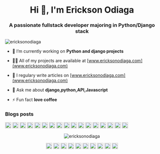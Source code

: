 
<h1 align="center">Hi 👋, I'm Erickson Odiaga</h1>
<h3 align="center">A passionate fullstack developer majoring in Python/Django stack</h3>

<p align="left"> <img src="https://komarev.com/ghpvc/?username=ericksonodiaga" alt="ericksonodiaga" /> </p>

- 🔭 I’m currently working on **Python and django projects**

- 👨‍💻 All of my projects are available at [www.ericksonodiaga.com](www.ericksonodiaga.com)

- 📝 I regulary write articles on [www.ericksonodiaga.com](www.ericksonodiaga.com)

- 💬 Ask me about **django,python,API,Javascript**

- ⚡ Fun fact **love coffee**

### Blogs posts
<!-- BLOG-POST-LIST:START -->
<!-- BLOG-POST-LIST:END -->

<p align="left"><img src="https://devicons.github.io/devicon/devicon.git/icons/react/react-original-wordmark.svg" alt="react" width="20" height="20"/> <img src="https://devicons.github.io/devicon/devicon.git/icons/amazonwebservices/amazonwebservices-original-wordmark.svg" alt="aws" width="20" height="20"/> <img src="https://devicons.github.io/devicon/devicon.git/icons/android/android-original-wordmark.svg" alt="android" width="20" height="20"/> <img src="https://devicons.github.io/devicon/devicon.git/icons/bootstrap/bootstrap-plain.svg" alt="bootstrap" width="20" height="20"/> <img src="https://devicons.github.io/devicon/devicon.git/icons/css3/css3-original-wordmark.svg" alt="css3" width="20" height="20"/> <img src="https://devicons.github.io/devicon/devicon.git/icons/django/django-original.svg" alt="django" width="20" height="20"/> <img src="https://devicons.github.io/devicon/devicon.git/icons/docker/docker-original-wordmark.svg" alt="docker" width="20" height="20"/> <img src="https://devicons.github.io/devicon/devicon.git/icons/html5/html5-original-wordmark.svg" alt="html5" width="20" height="20"/> <img src="https://devicons.github.io/devicon/devicon.git/icons/javascript/javascript-original.svg" alt="javascript" width="20" height="20"/> <img src="https://devicons.github.io/devicon/devicon.git/icons/mongodb/mongodb-original-wordmark.svg" alt="mongodb" width="20" height="20"/> <img src="https://devicons.github.io/devicon/devicon.git/icons/mysql/mysql-original-wordmark.svg" alt="mysql" width="20" height="20"/> <img src="https://devicons.github.io/devicon/devicon.git/icons/postgresql/postgresql-original-wordmark.svg" alt="postgresql" width="20" height="20"/> <img src="https://devicons.github.io/devicon/devicon.git/icons/redis/redis-original-wordmark.svg" alt="redis" width="20" height="20"/> <img src="https://devicons.github.io/devicon/devicon.git/icons/nodejs/nodejs-original-wordmark.svg" alt="nodejs" width="20" height="20"/> <img src="https://devicons.github.io/devicon/devicon.git/icons/python/python-original-wordmark.svg" alt="python" width="20" height="20"/> <img src="https://devicons.github.io/devicon/devicon.git/icons/linux/linux-original.svg" alt="linux" width="20" height="20"/> <img src="https://devicons.github.io/devicon/devicon.git/icons/express/express-original-wordmark.svg" alt="express" width="20" height="20"/></p><p align="center"> <img src="https://github-readme-stats.vercel.app/api?username=ericksonodiaga&show_icons=true" alt="ericksonodiaga" /> </p>

<p align="center">
<a href="https://codepen.io/ericksonodiaga" target="blank"><img align="center" src="https://cdn.jsdelivr.net/npm/simple-icons@3.0.1/icons/codepen.svg" alt="ericksonodiaga" height="20" width="20" /></a>
<a href="https://dev.to/ericksonodiaga" target="blank"><img align="center" src="https://cdn.jsdelivr.net/npm/simple-icons@3.0.1/icons/dev-dot-to.svg" alt="ericksonodiaga" height="20" width="20" /></a>
<a href="https://twitter.com/ericksonodiaga" target="blank"><img align="center" src="https://cdn.jsdelivr.net/npm/simple-icons@3.0.1/icons/twitter.svg" alt="ericksonodiaga" height="20" width="20" /></a>
<a href="https://ke.linkedin.com/in/erickson-odiaga-6b1abb154" target="blank"><img align="center" src="https://cdn.jsdelivr.net/npm/simple-icons@3.0.1/icons/linkedin.svg" alt="ericksonodiaga" height="20" width="20" /></a>
<a href="https://stackoverflow.com/users/ericksonodiaga" target="blank"><img align="center" src="https://cdn.jsdelivr.net/npm/simple-icons@3.0.1/icons/stackoverflow.svg" alt="ericksonodiaga" height="20" width="20" /></a>
<a href="https://kaggle.com/ericksonodiaga" target="blank"><img align="center" src="https://cdn.jsdelivr.net/npm/simple-icons@3.0.1/icons/kaggle.svg" alt="ericksonodiaga" height="20" width="20" /></a>
<a href="https://www.facebook.com/odiagaerickson2/" target="blank"><img align="center" src="https://cdn.jsdelivr.net/npm/simple-icons@3.0.1/icons/facebook.svg" alt="ericksonodiaga" height="20" width="20" /></a>
<a href="https://instagram.com/ericksonodiaga" target="blank"><img align="center" src="https://cdn.jsdelivr.net/npm/simple-icons@3.0.1/icons/instagram.svg" alt="ericksonodiaga" height="20" width="20" /></a>
<a href="https://medium.com/@ericksonodiaga" target="blank"><img align="center" src="https://cdn.jsdelivr.net/npm/simple-icons@3.0.1/icons/medium.svg" alt="@ericksonodiaga" height="20" width="20" /></a>
<a href="https://www.youtube.com/c/ericksonodiaga" target="blank"><img align="center" src="https://cdn.jsdelivr.net/npm/simple-icons@3.0.1/icons/youtube.svg" alt="ericksonodiaga" height="20" width="20" /></a>
</p>





<!--
**Ericksonodiaga/ericksonodiaga** is a ✨ _special_ ✨ repository because its `README.md` (this file) appears on your GitHub profile.

Here are some ideas to get you started:

- 🔭 I’m currently working on ...
- 🌱 I’m currently learning ...
- 👯 I’m looking to collaborate on ...
- 🤔 I’m looking for help with ...
- 💬 Ask me about ...
- 📫 How to reach me: ...
- 😄 Pronouns: ...
- ⚡ Fun fact: ...
-->
